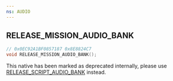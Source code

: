 ```yaml
---
ns: AUDIO
---
```

## RELEASE_MISSION_AUDIO_BANK

```c
// 0x0EC92A1BF0857187 0x8E8824C7
void RELEASE_MISSION_AUDIO_BANK();
```

This native has been marked as deprecated internally, please use [RELEASE_SCRIPT_AUDIO_BANK](#_0x7A2D8AD0A9EB9C3F) instead.
